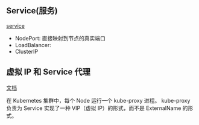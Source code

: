 ## Service(服务)

[service](https://kubernetes.io/zh/docs/concepts/services-networking/service/)

* NodePort: 直接映射到节点的真实端口
* LoadBalancer: 
* ClusterIP

## 虚拟 IP 和 Service 代理
[文档](https://kubernetes.io/zh/docs/concepts/services-networking/service/#virtual-ips-and-service-proxies)

在 Kubernetes 集群中，每个 Node 运行一个 kube-proxy 进程。 kube-proxy 负责为 Service 实现了一种 VIP（虚拟 IP）的形式，而不是 ExternalName 的形式。

